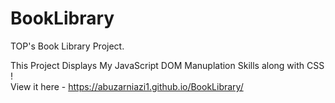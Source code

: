 # BookLibrary
TOP's Book Library Project.
<br>

This Project Displays My JavaScript DOM Manuplation Skills along with CSS !
<br>
View it here - https://abuzarniazi1.github.io/BookLibrary/
